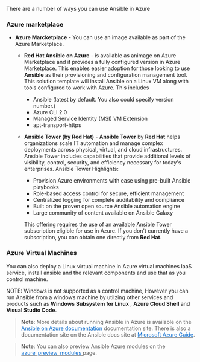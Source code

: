 There are a number of ways you can use Ansible in Azure

### Azure marketplace
- **Azure Marcketplace** - You can use an image available as part of the Azure Marketplace. 
    - **Red Hat Ansible on Azure** - is available as animage on Azure Marketplace and it provides a fully configured version in Azure Marketplace. This enables easier adoption for those looking to use **Ansible** as their provisioning and configuration management tool. This solution template will install Ansible on a Linux VM along with tools configured to work with Azure. This includes
        - Ansible (latest by default. You also could specify version number.)
        - Azure CLI 2.0
        - Managed Service Identity (MSI) VM Extension
        - apt-transport-https

    - **Ansible Tower (by Red Hat)** - **Ansible Tower** by **Red Hat** helps organizations scale IT automation and manage complex deployments across physical, virtual, and cloud infrastructures. Ansible Tower includes capabilities that provide additional levels of visibility, control, security, and efficiency necessary for today's enterprises. Ansible Tower Highlights:
        - Provision Azure environments with ease using pre-built Ansible playbooks
        - Role-based access control for secure, efficient management
        - Centralized logging for complete auditability and compliance
        - Built on the proven open source Ansible automation engine
        - Large community of content available on Ansible Galaxy
    
        This offering requires the use of an available Ansible Tower subscription eligible for use in Azure. If you don't currently have a subscription, you can obtain one directly from **Red Hat**. 


### Azure Virtual Machines
You can also deploy a Linux virtual machine in Azure virtual machines IaaS service, install ansible and the relevant components and use that as you control machine.

NOTE: Windows is not supported as a control machine, However you can run Ansible from a windows machine by utilzing other services and products such as **Windows Subsystem for Linux** , **Azure Cloud Shell** and **Visual Studio Code**.


> **Note**: More details about running Ansible in Azure is available on the <a href="https://docs.microsoft.com/en-us/azure/ansible/?ocid=AID754288&wt.mc_id=CFID0352" target="_blank"><span style="color: #0066cc;" color="#0066cc">Ansible on Azure documentation</span></a> documentation site. There is also a documentation site on the Ansible docs site at <a href="https://docs.microsoft.com/en-us/azure/ansible/?ocid=AID754288&wt.mc_id=CFID0352" target="_blank"><span style="color: #0066cc;" color="#0066cc">Microsoft Azure Guide</span></a>.

> **Note**: You can also preview Ansible Azure modules on the <a href="https://galaxy.ansible.com/Azure/azure_preview_modules" target="_blank"><span style="color: #0066cc;" color="#0066cc">azure_preview_modules </span></a> page.



